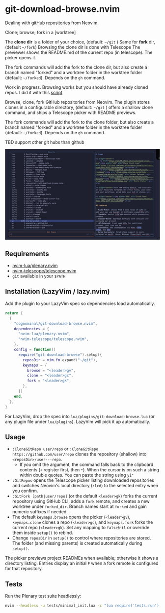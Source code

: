 # git-download-browse.nvim

Dealing with gitHub repositories from Neovim. 

Clone; browse; fork in a [worktree] 

The **clone dir** is a folder of your choice, (default: `~/git` )
Same for **fork** dir, (default `~/fork`) 
Browsing  the clone dir  is done with Telescope
The previewer shows the  README.md of the current repo (in telescope).
The picker opens it.

The fork commands will add the fork to the clone dir, but also create
a branch named "forked" and a worktree folder in the worktree folder
(default: `~/forked`). Depends on the `gh` command.



Work in progress. Browsing works but you should have already cloned repos.
I did it with this [script](https://gist.github.com/cognominal/e81918a1444f1130f4256a7e578f7550)

Browse, clone, fork GitHub repositories from Neovim. The plugin stores clones
in a configurable directory, (default: `~/git` )
offers a shallow clone command, and ships a Telescope
picker with README previews.

The fork commands will add the fork to the clone folder, but also create
a branch named "forked" and a worktree folder in the worktree folder
(default: `~/forked`). Depends on the `gh` command.

TBD support other git hubs than github

![screenshot](./assets/screenshot.png)

## Requirements

- [nvim-lua/plenary.nvim](https://github.com/nvim-lua/plenary.nvim)
- [nvim-telescope/telescope.nvim](https://github.com/nvim-telescope/telescope.nvim)
- `git` available in your `$PATH`

## Installation (LazyVim / lazy.nvim)

Add the plugin to your LazyVim spec so dependencies load automatically.

```lua
return {
  {
    "cognominal/git-download-browse.nvim",
    dependencies = {
      "nvim-lua/plenary.nvim",
      "nvim-telescope/telescope.nvim",
    },
    config = function()
      require("git-download-browse").setup({
        reposDir = vim.fn.expand("~/git"),
        keymaps = {
          browse = "<leader>gv",
          clone = "<leader>gc",
          fork = "<leader>gk",
        },
      })
    end,
  },
}
```

For LazyVim, drop the spec into `lua/plugins/git-download-browse.lua`
(or any
plugin file under `lua/plugins`). LazyVim will pick it up automatically.

## Usage

- `:CloneGitRepo user/repo` or `:CloneGitRepo https://github.com/user/repo`
  clones the repository (shallow) into `<reposDir>/user---repo`.
  - If you omit the argument, the command falls back to the clipboard contents
    (`+` register first, then `*`). When the cursor is on such a string within
    double quotes.
   You can paste the string using `yi"`
- `:GitRepos` opens the Telescope picker listing downloaded repositories and
  switches Neovim's local directory (`:lcd`) to the selected entry when you
  confirm.
- `:GitFork [path|user/repo]` (or the default `<leader>gk`) forks the current
  repository using GitHub CLI, adds a `fork` remote, and creates a new worktree
  under `forked_dir`. Branch names start at `forked` and gain numeric suffixes
  if needed.
- The default `keymaps.browse` opens the picker (`<leader>gv`),
  `keymaps.clone` clones a repo (`<leader>gc`), and
  `keymaps.fork` forks the current repo (`<leader>gk`). Set any mapping to
  `false`/`nil` or override them inside `setup()` to rebind.
- Change `reposDir` in `setup()` to control where repositories are stored. The
  folder (and missing parents) is created automatically during `setup()`.

The picker previews project READMEs when available; otherwise it shows a
directory listing. Entries display an initial `F` when a fork remote is
configured for that repository.

## Tests

Run the Plenary test suite headlessly:

```sh
nvim --headless -u tests/minimal_init.lua -c "lua require('tests.run').run()"
```
